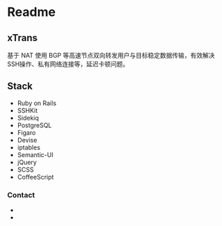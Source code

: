 # Readme

## xTrans

基于  NAT 使用 BGP 等高速节点双向转发用户与目标稳定数据传输，有效解决SSH操作、私有网络连接等，延迟卡顿问题。

## Stack

* Ruby on Rails
* SSHKit
* Sidekiq
* PostgreSQL
* Figaro
* Devise
* iptables
* Semantic-UI
* jQuery
* SCSS
* CoffeeScript

### Contact

* [Gmail​]: xi4oh4o@gmail.com	"Mail"
  
* [Twitter​]: https://twitter.com/XHs	"@XHs"
